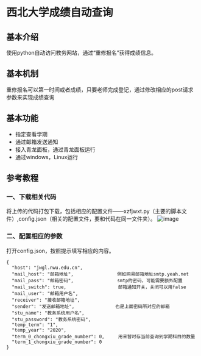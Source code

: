 # 西北大学成绩自动查询
## 基本介绍
使用python自动访问教务网站，通过“重修报名”获得成绩信息。
## 基本机制
重修报名可以第一时间或者成绩，只要老师完成登记，通过修改相应的post请求参数来实现成绩查询
## 基本功能
- 指定查看学期
- 通过邮箱发送通知
- 接入青龙面板，通过青龙面板运行
- 通过windows，Linux运行
## 参考教程
### 一、下载相关代码
将上传的代码打包下载，包括相应的配置文件——xzfjwxt.py（主要的脚本文件）,config.json（相关的配置文件，要和代码在同一文件夹）。
![image](https://user-images.githubusercontent.com/62051751/209475426-664af8fe-76ba-4c31-ab65-d9fc6286f017.png)
### 二、配置相应的参数
打开config.json，按照提示填写相应的内容。


```
{
  "host": "jwgl.nwu.edu.cn",
  "mail_host": "邮箱地址",                例如网易邮箱地址smtp.yeah.net
  "mail_pass": "邮箱密码",                smtp的密码，可能需要额外配置
  "mail_switch": true,                   邮箱通知开关，关闭可以用false
  "mail_user": "邮箱用户名",
  "receiver": "接收邮箱地址",
  "sender": "发送邮箱地址",               也是上面密码所对应的邮箱
  "stu_name": "教务系统用户名",
  "stu_password": "教务系统密码",
  "temp_term": "1",
  "temp_year": "2020",
  "term_0_chongxiu_grade_number": 0,     用来暂时存当前查询到学期科目的数量
  "term_1_chongxiu_grade_number": 0
}
```
